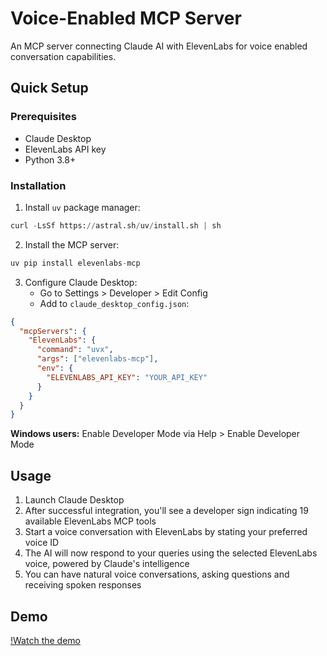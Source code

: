 # Voice-Enabled MCP Server
An MCP server connecting Claude AI with ElevenLabs for voice enabled conversation capabilities.

## Quick Setup
### Prerequisites
- Claude Desktop
- ElevenLabs API key
- Python 3.8+

### Installation

1. Install `uv` package manager:
```python
curl -LsSf https://astral.sh/uv/install.sh | sh
```

2. Install the MCP server:
```python
uv pip install elevenlabs-mcp
```

3. Configure Claude Desktop:
   - Go to Settings > Developer > Edit Config
   - Add to `claude_desktop_config.json`:
```json
{
  "mcpServers": {
    "ElevenLabs": {
      "command": "uvx",
      "args": ["elevenlabs-mcp"],
      "env": {
        "ELEVENLABS_API_KEY": "YOUR_API_KEY"
      }
    }
  }
}
```

**Windows users:** Enable Developer Mode via Help > Enable Developer Mode

## Usage

1. Launch Claude Desktop
2. After successful integration, you'll see a developer sign indicating 19 available ElevenLabs MCP tools
3. Start a voice conversation with ElevenLabs by stating your preferred voice ID
4. The AI will now respond to your queries using the selected ElevenLabs voice, powered by Claude's intelligence
5. You can have natural voice conversations, asking questions and receiving spoken responses

## Demo

[!Watch the demo](https://drive.google.com/file/d/1Vy-r1D8sR04FSJgS6KFespOZdVgMPrPK/view?usp=sharing)
